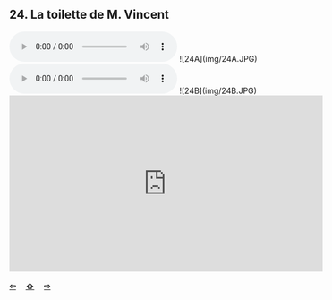 ## 24. La toilette de M. Vincent

  <audio controls>
    <source src="sound/24A.ogg"></source>
  </audio>
![24A](img/24A.JPG)

  <audio controls>
    <source src="sound/24B.ogg"></source>
  </audio>
![24B](img/24B.JPG)

<iframe width="560" height="315" src="https://www.youtube.com/embed/XUDnRAr7Hms" frameborder="0" allow="accelerometer; autoplay; encrypted-media; gyroscope; picture-in-picture" allowfullscreen></iframe>

<p style='font-weight:bolder'>
  <a href='23.html' title='Önceki sayfa'>⇦</a>&emsp;
  <a href='..' title='Ana sayfa'>⇧</a>&emsp;
  <a href='25.html' title='Sonraki sayfa'>⇨</a>
</p>